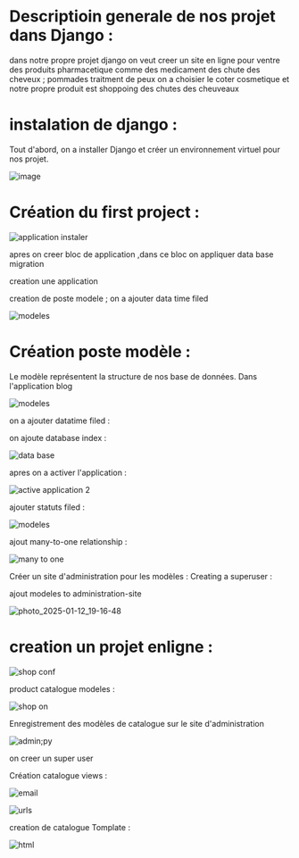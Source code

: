 # Descriptioin generale de nos projet dans  Django : 
dans notre propre projet django on veut creer un site en ligne pour ventre des produits pharmacetique comme des medicament des chute des cheveux ; pommades traitment de peux on a choisier le coter cosmetique et notre propre produit est shoppoing des chutes des cheuveaux 

# instalation de django : 
Tout d'abord, on a  installer Django et créer un environnement virtuel pour nos  projet.


![image](https://github.com/user-attachments/assets/6b023ce3-2b0c-4664-ad33-d1ade81b13a9)

#  Création du first project  : 

![application instaler ](https://github.com/user-attachments/assets/7b71c615-8228-47a9-9b69-f45738f4bec1)

  apres on creer  bloc de application ,dans  ce bloc on appliquer data base migration 
  
 creation une application  
 
 creation de poste modele ; on a ajouter data time filed

![modeles](https://github.com/user-attachments/assets/ee05c2ae-7545-4590-964d-3bc3d01ecb19)

 # Création poste  modèle : 
 Le modèle représentent la structure de nos base de données. Dans l'application blog 

 ![modeles](https://github.com/user-attachments/assets/2d3c69b9-351e-41cd-9205-9f7a73f70b95)

 on a ajouter datatime filed  :


 on ajoute database index : 

 ![data base](https://github.com/user-attachments/assets/fb8927fe-1dab-4684-8fde-0609b924cac1)

 apres on a activer l'application  :

 ![active application 2](https://github.com/user-attachments/assets/18b02e4c-b6b3-4717-b189-baa1b8019004)

   ajouter statuts filed : 

   ![modeles](https://github.com/user-attachments/assets/4b420324-be32-49eb-a589-dca40561a17e)

  
  ajout many-to-one relationship :

![many to one](https://github.com/user-attachments/assets/735713b7-483d-4f29-a817-7124a47a5039)

Créer un site d'administration pour les modèles : 
Creating a superuser :


 ajout modeles to administration-site 
 
![photo_2025-01-12_19-16-48](https://github.com/user-attachments/assets/2f5c1a91-a339-4600-9142-87f789c1b852)


# creation un projet enligne :

![shop conf](https://github.com/user-attachments/assets/e84ff387-a4a6-490e-aa12-42d11df34259)


  product catalogue modeles :

  ![shop on](https://github.com/user-attachments/assets/4ce59359-0a25-4afc-a701-d754314ebfdf)

  
Enregistrement des modèles de catalogue sur le site d'administration 

![admin;py](https://github.com/user-attachments/assets/d6171932-98e6-4184-9859-2218ac296408)

on creer un  super user

Création catalogue views : 

![email](https://github.com/user-attachments/assets/9ee2d792-c7cc-4a90-a2ec-322fb8c4e0a3)


![urls](https://github.com/user-attachments/assets/51c94b64-3957-40be-9118-6ab2043c4ca6)


creation de catalogue Tomplate :

![html](https://github.com/user-attachments/assets/9bf9248f-05d3-41e8-99b7-bb90f2e868b3)











  

 
 
 

 

 
 

  



